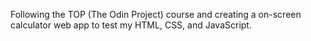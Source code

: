 Following the TOP (The Odin Project) course and creating a on-screen calculator web app to test my HTML, CSS, and JavaScript.
